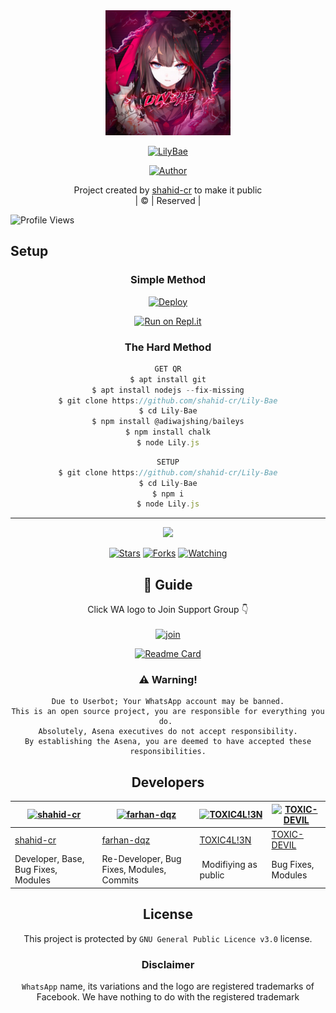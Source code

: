 
<div align="center">
  <img border-radius: 15px src="lilybae.jpg" width="200" height="200"/>
  <p align="center">
<a href="#"><img title="LilyBae" src="https://img.shields.io/badge/LilyBae-green?colorA=%23ff0000&colorB=%23017e40&style=for-the-badge"></a>
</p>
  <p align="center">
<a href="https://github.com/shahid-cr"><img title="Author" src="https://img.shields.io/badge/Author-shahid-cr/LilyBae?color=blue&style=for-the-badge&logo=whatsapp"></a>
</p>
</div>
<p align="center">
Project created by <a href="https://github.com/shahid-cr">shahid-cr</a> to make it public
    <br>
       | © |
        Reserved |
    <br> 
</p>

![Profile Views](https://hits.seeyoufarm.com/api/count/incr/badge.svg?url=https://github.com/shahid-cr/LilyBae&title=Profile%20Views)

## Setup
<div align="center">

  ### Simple Method
  
[![Deploy](https://www.herokucdn.com/deploy/button.svg)](https://heroku.com/deploy?template=https://github.com/shahid-cr/Lily-Bae) 
  
[![Run on Repl.it](https://repl.it/badge/github/quiec/whatsAlfa)](https://replit.com/@Farhandqz/Julie-Mwol)
  
### The Hard Method
```js
GET QR
$ apt install git
$ apt install nodejs --fix-missing
$ git clone https://github.com/shahid-cr/Lily-Bae
$ cd Lily-Bae
$ npm install @adiwajshing/baileys
$ npm install chalk
$ node Lily.js
```
      
```js
SETUP
$ git clone https://github.com/shahid-cr/Lily-Bae
$ cd Lily-Bae
$ npm i
$ node Lily.js
```

----

  <p align="center">
  <a href="httsp://github.com/shahid-cr/Lily-Bae">
    
<a href="https://github.com/shahid-cr/followers">
<img src="https://img.shields.io/github/repo-size/shahid-cr/Lily-Bae?color=green&label=Repo%20total%20size&style=plastic">
<p align="center">
<a href="https://github.com/shahid-cr/followers"
<img title="Followers" src="https://img.shields.io/github/followers/shahid-cr?color=blue&style=flat-square"></a>
<a href="https://github.com/shahid-cr/LilyBae/stargazers/"><img title="Stars" src="https://img.shields.io/github/stars/shahid-cr/Lily-Bae?color=blue&style=flat-square"></a>
<a href="https://github.com/shahid-cr/LilyBae/network/members"><img title="Forks" src="https://img.shields.io/github/forks/shahid-cr/Lily-Bae?color=blue&style=flat-square"></a>
<a href="https://github.com/shahid-cr/Lily-Bae/watchers"><img title="Watching" src="https://img.shields.io/github/watchers/shahid-cr/Lily-Bae?label=Watchers&color=blue&style=flat-square"></a>
</p>

## 📢 Guide
Click WA logo to Join Support Group 👇
    <br>
<br>
  [![join](https://github.com/Alien-alfa/PublicBot/blob/main/wlogo.svg.png)](https://chat.whatsapp.com/DimjHb9H4p3FjRtVT7Zu3w)
  <div align="center">
       
  [![Readme Card](https://github-readme-stats.vercel.app/api/pin/?username=shahid-cr&repo=Lily-Bae&theme=nightowl)](https://github.com/shahid-cr/Lily-Bae)
  </div>
    
### ⚠️ Warning! 
```
Due to Userbot; Your WhatsApp account may be banned.
This is an open source project, you are responsible for everything you do. 
Absolutely, Asena executives do not accept responsibility.
By establishing the Asena, you are deemed to have accepted these responsibilities.
```

## Developers
  <div align="center">
    
  [![shahid-cr](https://github.com/shahid-cr.png?size=100)](https://github.com/shahid-cr) | [![farhan-dqz](https://github.com/farhan-dqz.png?size=100)](https://github.com/farhan-dqz) |  [![TOXIC4L!3N](https://github.com/Alien-alfa.png?size=100)](https://github.com/AI-VIKI) | [![TOXIC-DEVIL](https://github.com/TOXIC-DEVIL.png?size=100)](https://github.com/TOXIC-DEVIL) 
----|----|----|----
[shahid-cr](https://github.com/shahid-cr) | [farhan-dqz](https://github.com/farhan-dqz) | [TOXIC4L!3N](https://github.com/AI-VIKI) | [TOXIC-DEVIL](https://github.com/TOXIC-DEVIL) 
Developer, Base, Bug Fixes, Modules| Re-Developer, Bug Fixes, Modules, Commits |  Modifiying  as   public | Bug Fixes, Modules 
  </div>
    


## License
This project is protected by `GNU General Public Licence v3.0` license.

### Disclaimer
`WhatsApp` name, its variations and the logo are registered trademarks of Facebook. We have nothing to do with the registered trademark
